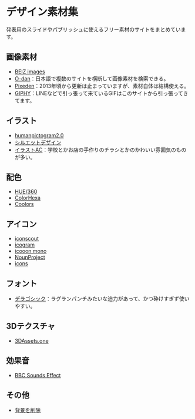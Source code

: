 # デザイン素材集
発表用のスライドやパブリッシュに使えるフリー素材のサイトをまとめています。

## 画像素材
* [BEIZ images](https://www.beiz.jp/)
* [O-dan](https://o-dan.net/ja/)：日本語で複数のサイトを横断して画像素材を検索できる。
* [Pixeden](https://www.pixeden.com/)：2013年頃から更新は止まっていますが、素材自体は結構使える。
* [GIPHY](https://giphy.com/)：LINEなどで引っ張って来ているGIFはこのサイトから引っ張ってきてます。

## イラスト
* [humanpictogram2.0](http://pictogram2.com/)
* [シルエットデザイン](https://kage-design.com/)
* [イラストAC](https://www.ac-illust.com/)：学校とかお店の手作りのチラシとかのかわいい雰囲気のものが多い。


## 配色
* [HUE/360](https://hue360.herokuapp.com/)
* [ColorHexa](https://www.colorhexa.com/)
* [Coolors](https://coolors.co/)

## アイコン
* [iconscout](https://iconscout.com/)
* [icogram](https://icograms.com/icograms-designer.php)
* [icooon mono](https://icooon-mono.com/)
* [NounProject](https://thenounproject.com/)
* [icons](https://icons8.jp/icons)

## フォント
* [デラゴシック](https://github.com/syakuzen/DelaGothic)：ラグランパンチみたいな迫力があって、かつ砕けすぎず使いやすい。

## 3Dテクスチャ
* [3DAssets.one](https://www.3dassets.one/)

## 効果音
* [BBC Sounds Effect](http://bbcsfx.acropolis.org.uk/)

## その他
* [背景を削除](https://www.remove.bg/ja)
